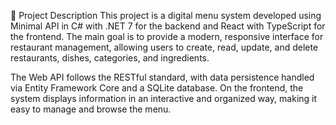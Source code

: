 📌 Project Description
This project is a digital menu system developed using Minimal API in C# with .NET 7 for the backend and React with TypeScript for the frontend. The main goal is to provide a modern, responsive interface for restaurant management, allowing users to create, read, update, and delete restaurants, dishes, categories, and ingredients.

The Web API follows the RESTful standard, with data persistence handled via Entity Framework Core and a SQLite database. On the frontend, the system displays information in an interactive and organized way, making it easy to manage and browse the menu.


